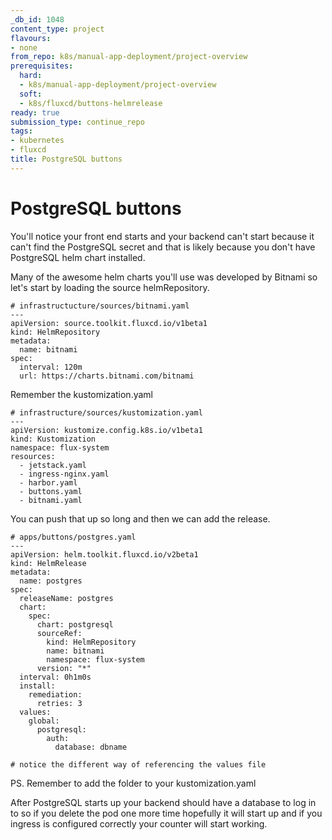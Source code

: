 ```yaml
---
_db_id: 1048
content_type: project
flavours:
- none
from_repo: k8s/manual-app-deployment/project-overview
prerequisites:
  hard:
  - k8s/manual-app-deployment/project-overview
  soft:
  - k8s/fluxcd/buttons-helmrelease
ready: true
submission_type: continue_repo
tags:
- kubernetes
- fluxcd
title: PostgreSQL buttons
---
```


# PostgreSQL buttons

You'll notice your front end starts and your backend can't start because it can't find the PostgreSQL secret and that is likely because you don't have PostgreSQL helm chart installed.

Many of the awesome helm charts you'll use was developed by Bitnami so let's start by loading the source helmRepository.


```
# infrastructucture/sources/bitnami.yaml
--- 
apiVersion: source.toolkit.fluxcd.io/v1beta1
kind: HelmRepository
metadata:
  name: bitnami
spec:
  interval: 120m
  url: https://charts.bitnami.com/bitnami
```

Remember the kustomization.yaml

```
# infrastructure/sources/kustomization.yaml
---
apiVersion: kustomize.config.k8s.io/v1beta1
kind: Kustomization
namespace: flux-system
resources:
  - jetstack.yaml
  - ingress-nginx.yaml
  - harbor.yaml
  - buttons.yaml
  - bitnami.yaml
```

You can push that up so long and then we can add the release.

```
# apps/buttons/postgres.yaml
---
apiVersion: helm.toolkit.fluxcd.io/v2beta1
kind: HelmRelease
metadata:
  name: postgres
spec:
  releaseName: postgres
  chart:
    spec:
      chart: postgresql
      sourceRef:
        kind: HelmRepository
        name: bitnami
        namespace: flux-system
      version: "*"
  interval: 0h1m0s
  install:
    remediation:
      retries: 3
  values:
    global:
      postgresql:
        auth:
          database: dbname

# notice the different way of referencing the values file
```

PS. Remember to add the folder to your kustomization.yaml

After PostgreSQL starts up your backend should have a database to log in to so if you delete the pod one more time hopefully it will start up and if you ingress is configured correctly your counter will start working.